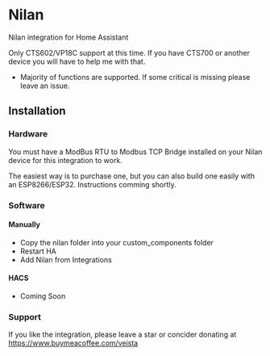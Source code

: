 # Nilan
Nilan integration for Home Assistant

Only CTS602/VP18C support at this time. If you have CTS700 or another device you will have to help me with that.

- Majority of functions are supported. If some critical is missing please leave an issue.

## Installation
### Hardware
You must have a ModBus RTU to Modbus TCP Bridge installed on your Nilan device for this integration to work.

The easiest way is to purchase one, but you can also build one easily with an ESP8266/ESP32. Instructions comming shortly.

### Software
#### Manually
- Copy the nilan folder into your custom_components folder
- Restart HA
- Add Nilan from Integrations

#### HACS
- Coming Soon

### Support
If you like the integration, please leave a star or concider donating at https://www.buymeacoffee.com/veista

